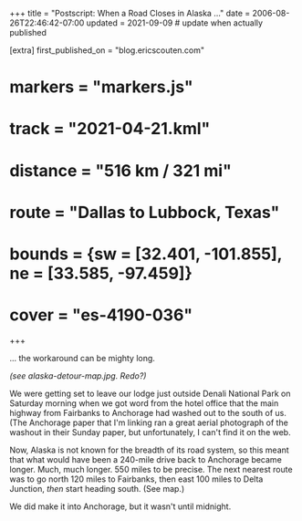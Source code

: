+++
title = "Postscript: When a Road Closes in Alaska …"
date = 2006-08-26T22:46:42-07:00
updated = 2021-09-09 # update when actually published

[extra]
first_published_on = "blog.ericscouten.com"
# markers = "markers.js"
# track = "2021-04-21.kml"
# distance = "516 km / 321 mi"
# route = "Dallas to Lubbock, Texas"
# bounds = {sw = [32.401, -101.855], ne = [33.585, -97.459]}
# cover = "es-4190-036"
+++

... the workaround can be mighty long.

_(see alaska-detour-map.jpg. Redo?)_

We were getting set to leave our lodge just outside Denali National Park on Saturday morning when we got word from the hotel office that the main highway from Fairbanks to Anchorage had washed out to the south of us. (The Anchorage paper that I'm linking ran a great aerial photograph of the washout in their Sunday paper, but unfortunately, I can't find it on the web.

Now, Alaska is not known for the breadth of its road system, so this meant that what would have been a 240-mile drive back to Anchorage became longer. Much, much longer. 550 miles to be precise. The next nearest route was to go north 120 miles to Fairbanks, then east 100 miles to Delta Junction, _then_ start heading south. (See map.)

We did make it into Anchorage, but it wasn't until midnight.
